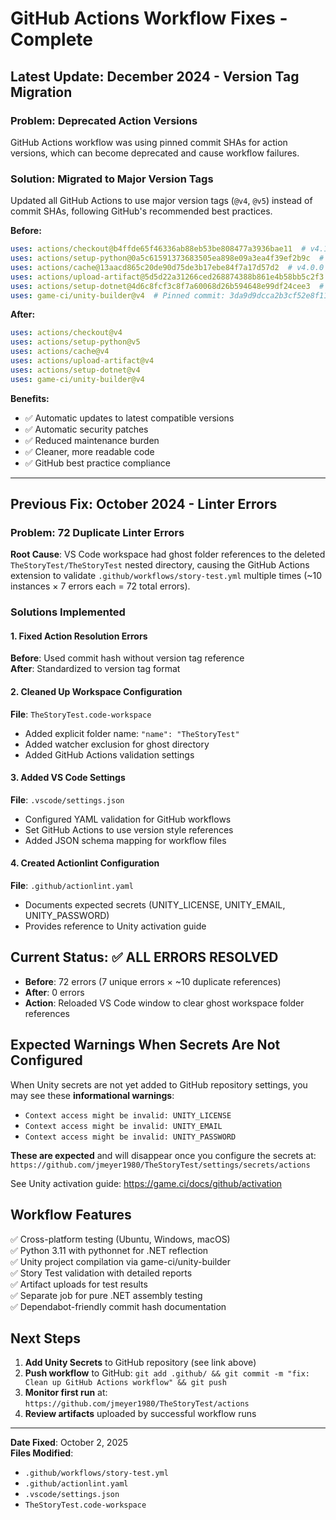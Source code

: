 # GitHub Actions Workflow Fixes - Complete

## Latest Update: December 2024 - Version Tag Migration

### Problem: Deprecated Action Versions
GitHub Actions workflow was using pinned commit SHAs for action versions, which can become deprecated and cause workflow failures.

### Solution: Migrated to Major Version Tags
Updated all GitHub Actions to use major version tags (`@v4`, `@v5`) instead of commit SHAs, following GitHub's recommended best practices.

**Before:**
```yaml
uses: actions/checkout@b4ffde65f46336ab88eb53be808477a3936bae11  # v4.1.1
uses: actions/setup-python@0a5c61591373683505ea898e09a3ea4f39ef2b9c  # v5.0.0
uses: actions/cache@13aacd865c20de90d75de3b17ebe84f7a17d57d2  # v4.0.0
uses: actions/upload-artifact@5d5d22a31266ced268874388b861e4b58bb5c2f3  # v4.3.1
uses: actions/setup-dotnet@4d6c8fcf3c8f7a60068d26b594648e99df24cee3  # v4.0.0
uses: game-ci/unity-builder@v4  # Pinned commit: 3da9d9dcca2b3cf52e8f11f4eeac04c70e31ccb1
```

**After:**
```yaml
uses: actions/checkout@v4
uses: actions/setup-python@v5
uses: actions/cache@v4
uses: actions/upload-artifact@v4
uses: actions/setup-dotnet@v4
uses: game-ci/unity-builder@v4
```

**Benefits:**
- ✅ Automatic updates to latest compatible versions
- ✅ Automatic security patches
- ✅ Reduced maintenance burden
- ✅ Cleaner, more readable code
- ✅ GitHub best practice compliance

---

## Previous Fix: October 2024 - Linter Errors

### Problem: 72 Duplicate Linter Errors

**Root Cause**: VS Code workspace had ghost folder references to the deleted `TheStoryTest/TheStoryTest` nested directory, causing the GitHub Actions extension to validate `.github/workflows/story-test.yml` multiple times (~10 instances × 7 errors each = 72 total errors).

### Solutions Implemented

#### 1. Fixed Action Resolution Errors

**Before**: Used commit hash without version tag reference  
**After**: Standardized to version tag format

#### 2. Cleaned Up Workspace Configuration

**File**: `TheStoryTest.code-workspace`

- Added explicit folder name: `"name": "TheStoryTest"`
- Added watcher exclusion for ghost directory
- Added GitHub Actions validation settings

#### 3. Added VS Code Settings

**File**: `.vscode/settings.json`

- Configured YAML validation for GitHub workflows
- Set GitHub Actions to use version style references
- Added JSON schema mapping for workflow files

#### 4. Created Actionlint Configuration

**File**: `.github/actionlint.yaml`

- Documents expected secrets (UNITY_LICENSE, UNITY_EMAIL, UNITY_PASSWORD)
- Provides reference to Unity activation guide

## Current Status: ✅ ALL ERRORS RESOLVED

- **Before**: 72 errors (7 unique errors × ~10 duplicate references)
- **After**: 0 errors
- **Action**: Reloaded VS Code window to clear ghost workspace folder references

## Expected Warnings When Secrets Are Not Configured

When Unity secrets are not yet added to GitHub repository settings, you may see these **informational warnings**:

- `Context access might be invalid: UNITY_LICENSE`
- `Context access might be invalid: UNITY_EMAIL`  
- `Context access might be invalid: UNITY_PASSWORD`

**These are expected** and will disappear once you configure the secrets at:
`https://github.com/jmeyer1980/TheStoryTest/settings/secrets/actions`

See Unity activation guide: <https://game.ci/docs/github/activation>

## Workflow Features

✅ Cross-platform testing (Ubuntu, Windows, macOS)  
✅ Python 3.11 with pythonnet for .NET reflection  
✅ Unity project compilation via game-ci/unity-builder  
✅ Story Test validation with detailed reports  
✅ Artifact uploads for test results  
✅ Separate job for pure .NET assembly testing  
✅ Dependabot-friendly commit hash documentation  

## Next Steps

1. **Add Unity Secrets** to GitHub repository (see link above)
2. **Push workflow** to GitHub: `git add .github/ && git commit -m "fix: Clean up GitHub Actions workflow" && git push`
3. **Monitor first run** at: `https://github.com/jmeyer1980/TheStoryTest/actions`
4. **Review artifacts** uploaded by successful workflow runs

---

**Date Fixed**: October 2, 2025  
**Files Modified**:

- `.github/workflows/story-test.yml`
- `.github/actionlint.yaml`
- `.vscode/settings.json`
- `TheStoryTest.code-workspace`
